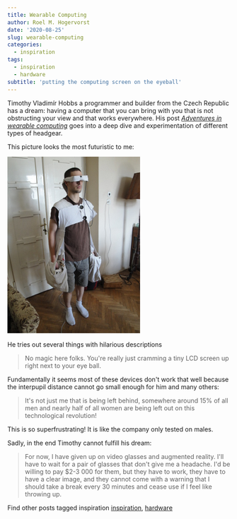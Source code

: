 ```yaml
---
title: Wearable Computing
author: Roel M. Hogervorst
date: '2020-08-25'
slug: wearable-computing
categories:
  - inspiration
tags:
  - inspiration
  - hardware
subtitle: 'putting the computing screen on the eyeball'
---
```

Timothy Vladimír Hobbs a programmer and builder from the Czech Republic 
has a dream: having a computer that you can bring with you that is not
obstructing your view and that works everywhere. 
His post [*Adventures in wearable computing*](https://timothy.hobbs.cz/wearable-computing/adventures.html)
goes into a deep dive and experimentation of different types of headgear. 

This picture looks the most futuristic to me:

![Timothy wears goggles to display computer and has his hands on keyboards in self sewed pockets on his side](standing-front(small).JPG)

He tries out several things with hilarious descriptions

> No magic here folks. You're really just cramming a tiny LCD screen up right next to your eye ball.

Fundamentally it seems most of these devices don't work that well because the interpupil distance cannot go small enough for him and many others:

> It's not just me that is being left behind, somewhere around 15% of all men and nearly half of all women are being left out on this technological revolution!

This is so superfrustrating! It is like the company only tested on males.


Sadly, in the end Timothy cannot fulfill his dream:

> For now, I have given up on video glasses and augmented reality. I'll have to wait for a pair of glasses that don't give me a headache. I'd be willing to pay $2-3 000 for them, but they have to work, they have to have a clear image, and they cannot come with a warning that I should take a break every 30 minutes and cease use if I feel like throwing up.


Find other posts tagged inspiration [inspiration](https://notes.rmhogervorst.nl/tags/inspiration/), 
[hardware](https://notes.rmhogervorst.nl/tags/hardware/)

